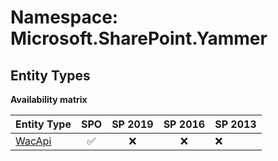 # Namespace: Microsoft.SharePoint.Yammer

## Entity Types

**Availability matrix**

Entity Type | SPO | SP 2019 | SP 2016 | SP 2013
----------|:---:|:-------:|:-------:|:-------
[WacApi](./EntityTypes/WacApi.md) | ✅ | ❌ | ❌ | ❌
